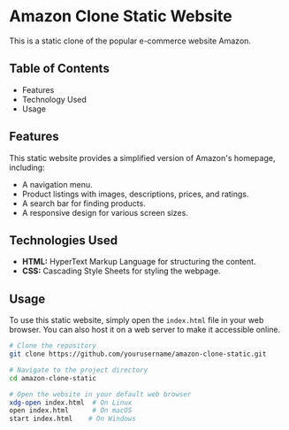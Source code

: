 # Amazon Clone Static Website

This is a static clone of the popular e-commerce website Amazon. 

## Table of Contents

- Features
- Technology Used
- Usage

## Features

This static website provides a simplified version of Amazon's homepage, including:

- A navigation menu.
- Product listings with images, descriptions, prices, and ratings.
- A search bar for finding products.
- A responsive design for various screen sizes.

## Technologies Used

- **HTML:** HyperText Markup Language for structuring the content.
- **CSS:** Cascading Style Sheets for styling the webpage.


## Usage

To use this static website, simply open the `index.html` file in your web browser. You can also host it on a web server to make it accessible online.

```bash
# Clone the repository
git clone https://github.com/yourusername/amazon-clone-static.git

# Navigate to the project directory
cd amazon-clone-static

# Open the website in your default web browser
xdg-open index.html  # On Linux
open index.html      # On macOS
start index.html    # On Windows
